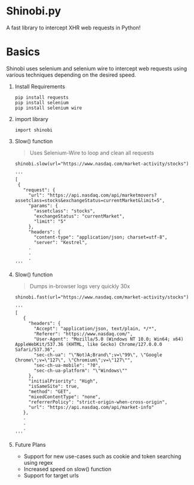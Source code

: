 # Shinobi.py
A fast library to intercept XHR web requests in Python!

# Basics
Shinobi uses selenium and selenium wire to intercept web requests using various techniques depending on the desired speed.

1. Install Requirements
   ```
   pip install requests
   pip install selenium
   pip install selenium wire
   ```
3. import library
   ```
   import shinobi
   ```
5. Slow() function
   > Uses Selenium-Wire to loop and clean all requests
   ```
   shinobi.slow(url="https://www.nasdaq.com/market-activity/stocks")
   ```
   ```
   '''
   [
    {
      "request": {
        "url": "https://api.nasdaq.com/api/marketmovers?assetclass=stocks&exchangeStatus=currentMarket&limit=5",
        "params": {
          "assetclass": "stocks",
          "exchangeStatus": "currentMarket",
          "limit": "5"
        },
        "headers": {
          "content-type": "application/json; charset=utf-8",
          "server": "Kestrel",
        .
        .
        .
   '''
   ```
   
7. Slow() function
   > Dumps in-browser logs very quickly 30x
   ```
   shinobi.fast(url="https://www.nasdaq.com/market-activity/stocks")
   ```
   ```
   '''
   [
      {
        "headers": {
          "Accept": "application/json, text/plain, */*",
          "Referer": "https://www.nasdaq.com/",
          "User-Agent": "Mozilla/5.0 (Windows NT 10.0; Win64; x64) AppleWebKit/537.36 (KHTML, like Gecko) Chrome/127.0.0.0 Safari/537.36",
          "sec-ch-ua": "\"Not)A;Brand\";v=\"99\", \"Google Chrome\";v=\"127\", \"Chromium\";v=\"127\"",
          "sec-ch-ua-mobile": "?0",
          "sec-ch-ua-platform": "\"Windows\""
        },
        "initialPriority": "High",
        "isSameSite": true,
        "method": "GET",
        "mixedContentType": "none",
        "referrerPolicy": "strict-origin-when-cross-origin",
        "url": "https://api.nasdaq.com/api/market-info"
      },
      .
      .
      .
   '''
   ```
9. Future Plans
    - Support for new use-cases such as cookie and token searching using regex
    - Increased speed on slow() function
    - Support for target urls



